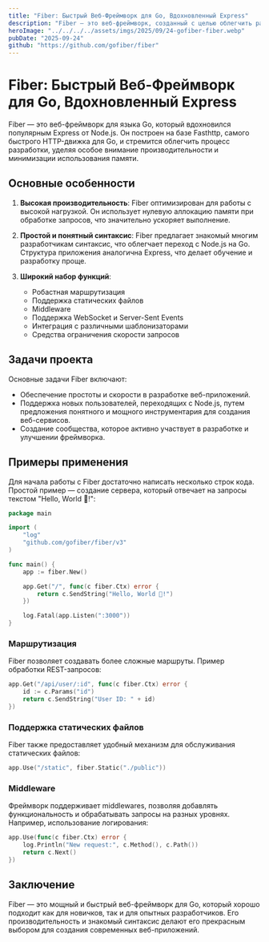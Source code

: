 ```yaml
---
title: "Fiber: Быстрый Веб-Фреймворк для Go, Вдохновленный Express"
description: "Fiber — это веб-фреймворк, созданный с целью облегчить разработку приложений на Go, отличающийся высокой производительностью и минимальным использованием памяти."
heroImage: "../../../../assets/imgs/2025/09/24-gofiber-fiber.webp"
pubDate: "2025-09-24"
github: "https://github.com/gofiber/fiber"
---
```


# Fiber: Быстрый Веб-Фреймворк для Go, Вдохновленный Express

Fiber — это веб-фреймворк для языка Go, который вдохновился популярным Express от Node.js. Он построен на базе Fasthttp, самого быстрого HTTP-движка для Go, и стремится облегчить процесс разработки, уделяя особое внимание производительности и минимизации использования памяти.

## Основные особенности

1. **Высокая производительность**: Fiber оптимизирован для работы с высокой нагрузкой. Он использует нулевую аллокацию памяти при обработке запросов, что значительно ускоряет выполнение.

2. **Простой и понятный синтаксис**: Fiber предлагает знакомый многим разработчикам синтаксис, что облегчает переход с Node.js на Go. Структура приложения аналогична Express, что делает обучение и разработку проще.

3. **Широкий набор функций**:
   - Робастная маршрутизация
   - Поддержка статических файлов
   - Middleware
   - Поддержка WebSocket и Server-Sent Events
   - Интеграция с различными шаблонизаторами
   - Средства ограничения скорости запросов

## Задачи проекта

Основные задачи Fiber включают:

- Обеспечение простоты и скорости в разработке веб-приложений.
- Поддержка новых пользователей, переходящих с Node.js, путем предложения понятного и мощного инструментария для создания веб-сервисов.
- Создание сообщества, которое активно участвует в разработке и улучшении фреймворка.

## Примеры применения

Для начала работы с Fiber достаточно написать несколько строк кода. Простой пример — создание сервера, который отвечает на запросы текстом "Hello, World 👋!":

```go
package main

import (
    "log"
    "github.com/gofiber/fiber/v3"
)

func main() {
    app := fiber.New()

    app.Get("/", func(c fiber.Ctx) error {
        return c.SendString("Hello, World 👋!")
    })

    log.Fatal(app.Listen(":3000"))
}
```

### Маршрутизация

Fiber позволяет создавать более сложные маршруты. Пример обработки REST-запросов:

```go
app.Get("/api/user/:id", func(c fiber.Ctx) error {
    id := c.Params("id")
    return c.SendString("User ID: " + id)
})
```

### Поддержка статических файлов

Fiber также предоставляет удобный механизм для обслуживания статических файлов:

```go
app.Use("/static", fiber.Static("./public"))
```

### Middleware 

Фреймворк поддерживает middlewares, позволяя добавлять функциональность и обрабатывать запросы на разных уровнях. Например, использование логирования:

```go
app.Use(func(c fiber.Ctx) error {
    log.Println("New request:", c.Method(), c.Path())
    return c.Next()
})
```

## Заключение

Fiber — это мощный и быстрый веб-фреймворк для Go, который хорошо подходит как для новичков, так и для опытных разработчиков. Его производительность и знакомый синтаксис делают его прекрасным выбором для создания современных веб-приложений.